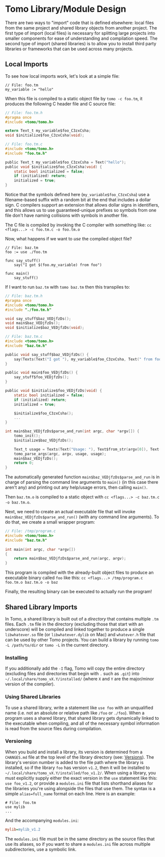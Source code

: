 # Tomo Library/Module Design

There are two ways to "import" code that is defined elsewhere: local files from
the same project and shared library objects from another project. The first
type of import (local files) is necessary for splitting large projects into
smaller components for ease of understanding and compilation speed. The second
type of import (shared libraries) is to allow you to install third party
libraries or frameworks that can be used across many projects.

## Local Imports

To see how local imports work, let's look at a simple file:

```
// File: foo.tm
my_variable := "hello"
```

When this file is compiled to a static object file by `tomo -c foo.tm`, it
produces the following C header file and C source file:

```c
// File: foo.tm.h
#pragma once
#include <tomo/tomo.h>

extern Text_t my_variable$foo_C3zxCsha;
void $initialize$foo_C3zxCsha(void);
```

```c
// File: foo.tm.c
#include <tomo/tomo.h>
#include "foo.tm.h"

public Text_t my_variable$foo_C3zxCsha = Text("hello");
public void $initialize$foo_C3zxCsha(void) {
    static bool initialized = false;
    if (initialized) return;
    initialized = true;
}
```

Notice that the symbols defined here (`my_variable$foo_C3zxCsha`) use a
filename-based suffix with a random bit at the end that includes a dollar sign.
C compilers support an extension that allows dollar signs in identifiers, and
this allows us to use guaranteed-unique prefixes so symbols from one file don't
have naming collisions with symbols in another file.

The C file is compiled by invoking the C compiler with something like: `cc
<flags...> -c foo.tm.c -o foo.tm.o`

Now, what happens if we want to _use_ the compiled object file?

```
// File: baz.tm
foo := use ./foo.tm

func say_stuff()
    say("I got $(foo.my_variable) from foo")

func main()
    say_stuff()
```

If I want to run `baz.tm` with `tomo baz.tm` then this transpiles to:

```c
// File: baz.tm.h
#pragma once
#include <tomo/tomo.h>
#include "./foo.tm.h"

void say_stuff$baz_VEDjfzDs();
void main$baz_VEDjfzDs();
void $initialize$baz_VEDjfzDs(void);
```

```c
// File: baz.tm.c
#include <tomo/tomo.h>
#include "baz.tm.h"

public void say_stuff$baz_VEDjfzDs() {
    say(Texts(Text("I got "), my_variable$foo_C3zxCsha, Text(" from foo")), yes);
}

public void main$foo_VEDjfzDs() {
    say_stuff$foo_VEDjfzDs();
}

public void $initialize$foo_VEDjfzDs(void) {
    static bool initialized = false;
    if (initialized) return;
    initialized = true;

    $initialize$foo_C3zxCsha();
    ...
}

int main$baz_VEDjfzDs$parse_and_run(int argc, char *argv[]) {
    tomo_init();
    $initialize$baz_VEDjfzDs();

    Text_t usage = Texts(Text("Usage: "), Text$from_str(argv[0]), Text(" [--help]"));
    tomo_parse_args(argc, argv, usage, usage);
    main$baz_VEDjfzDs();
    return 0;
}
```

The automatically generated function `main$baz_VEDjfzDs$parse_and_run` is in
charge of parsing the command line arguments to `main()` (in this case there
aren't any) and printing out any help/usage errors, then calling `main()`.

Then `baz.tm.o` is compiled to a static object with `cc <flags...> -c baz.tm.c
-o baz.tm.o`.

Next, we need to create an actual executable file that will invoke
`main$baz_VEDjfzDs$parse_and_run()` (with any command line arguments). To do
that, we create a small wrapper program:

```c
// File: /tmp/program.c
#include <tomo/tomo.h>
#include "baz.tm.h"
 
int main(int argc, char *argv[])
{
    return main$baz_VEDjfzDs$parse_and_run(argc, argv);
}
```

This program is compiled with the already-built object files to produce an
executable binary called `foo` like this: `cc <flags...> /tmp/program.c
foo.tm.o baz.tm.o -o baz`

Finally, the resulting binary can be executed to actually run the program!


## Shared Library Imports

In Tomo, a shared library is built out of a *directory* that contains multiple
`.tm` files. Each `.tm` file in the directory (excluding those that start with
an underscore) will be compiled and linked together to produce a single
`libwhatever.so` file (or `libwhatever.dylib` on Mac) and `whatever.h` file
that can be used by other Tomo projects. You can build a library by running
`tomo -L /path/to/dir` or `tomo -L` in the current directory.

### Installing

If you additionally add the `-I` flag, Tomo will copy the entire directory
(excluding files and directories that begin with `.` such as `.git`) into
`~/.local/share/tomo_vX.Y/installed/` (where `X` and `Y` are the major/minor
version of the compiler).

### Using Shared Libraries

To use a shared library, write a statement like `use foo` with an unqualified
name (i.e. not an absolute or relative path like `/foo` or `./foo`). When a
program uses a shared library, that shared library gets dynamically linked to
the executable when compiling, and all of the necessary symbol information is
read from the source files during compilation.

### Versioning

When you build and install a library, its version is determined from a
`CHANGES.md` file at the top level of the library directory (see:
[Versions](versions.md)). The library's version number is added to the file
path where the library is installed, so if the library `foo` has version
`v1.2`, then it will be installed to
`~/.local/share/tomo_vX.Y/installed/foo_v1.2/`. When using a library, you must
explicitly supply either the exact version in the `use` statement like this:
`use foo_v1.2`, or provide a `modules.ini` file that lists shorthand aliases
for the libraries you're using alongside the files that use them. The syntax
is a simple `alias=full_name` format on each line. Here is an example:

```tomo
# File: foo.tm
use mylib
...
```

And the accompanying `modules.ini`:

```ini
mylib=mylib_v1.2
```

The `modules.ini` file must be in the same directory as the source files that
use its aliases, so if you want to share a `modules.ini` file across multiple
subdirectories, use a symbolic link.


